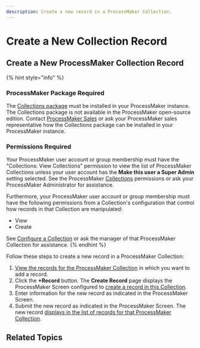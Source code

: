 ```yaml
---
description: Create a new record in a ProcessMaker Collection.
---
```


# Create a New Collection Record

## Create a New ProcessMaker Collection Record

{% hint style="info" %}
### ProcessMaker Package Required

The [Collections package](../../package-development-distribution/package-a-connector/collections.md) must be installed in your ProcessMaker instance. The Collections package is not available in the ProcessMaker open-source edition. Contact [ProcessMaker Sales](mailto:sales@processmaker.com) or ask your ProcessMaker sales representative how the Collections package can be installed in your ProcessMaker instance.

### Permissions Required

Your ProcessMaker user account or group membership must have the "Collections: View Collections" permission to view the list of ProcessMaker Collections unless your user account has the **Make this user a Super Admin** setting selected. See the ProcessMaker [Collections](../../processmaker-administration/permission-descriptions-for-users-and-groups.md#collections) permissions or ask your ProcessMaker Administrator for assistance.

Furthermore, your ProcessMaker user account or group membership must have the following permissions from a Collection's configuration that control how records in that Collection are manipulated:

* View
* Create

See [Configure a Collection](../manage-collections/configure-a-collection.md#configure-a-processmaker-collection) or ask the manager of that ProcessMaker Collection for assistance.
{% endhint %}

Follow these steps to create a new record in a ProcessMaker Collection:

1. [View the records for the ProcessMaker Collection](view-all-records-in-a-collection.md#view-all-records-in-a-collection) in which you want to add a record.
2. Click the **+Record** button. The **Create Record** page displays the ProcessMaker Screen configured to [create a record in this Collection](../manage-collections/create-a-new-collection.md#create-a-new-processmaker-collection).
3. Enter information for the new record as indicated in the ProcessMaker Screen.
4. Submit the new record as indicated in the ProcessMaker Screen. The new record [displays in the list of records for that ProcessMaker Collection](view-all-records-in-a-collection.md#view-all-records-in-a-collection).

## Related Topics



